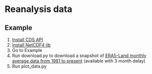 # Reanalysis data

## Example
1. [Install CDS API](https://cds.climate.copernicus.eu/api-how-to)
2. [Install NetCDF4 lib](https://anaconda.org/conda-forge/netcdf4)
3. Go to Example
4. Run download.py to download a snapshot of [ERA5-Land monthly average data from 1981 to present](https://cds.climate.copernicus.eu/cdsapp#!/dataset/reanalysis-era5-land-monthly-means?tab=overview) (available with 3 month delay)
5. Run plot_data.py
